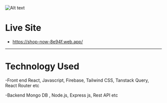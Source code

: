 
<img src="https://i.ibb.co/BqL1Qdj/Capdfasdfdsfdsfture.jpg" alt="Alt text" title="Optional title">

# Live Site
- https://shop-now-8e94f.web.app/

---------------------------------

# Technology Used
-Front end
React, Javascript, Firebase, Tailwind CSS, Tanstack Query, React Router etc

-Backend 
Mongo DB , Node.js, Express js, Rest API etc
